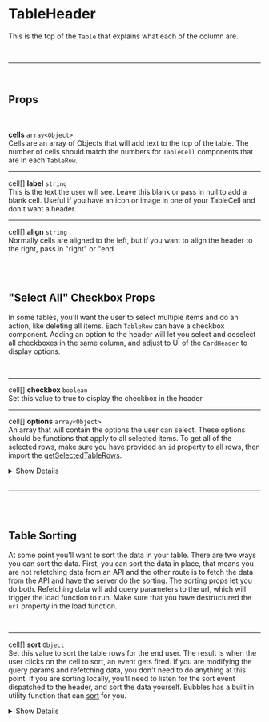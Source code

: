 # TableHeader

This is the top of the `Table` that explains what each of the column are.

<br>

---

<br>

## Props

<br>

**cells** `array<Object>`<br>
Cells are an array of Objects that will add text to the top of the table. The number of cells should match the numbers for `TableCell` components that are in each `TableRow`.

---

cell[].**label** `string`<br>
This is the text the user will see. Leave this blank or pass in null to add a blank cell. Useful if you have an icon or image in one of your TableCell and don't want a header.

---

cell[].**align** `string`<br>
Normally cells are aligned to the left, but if you want to align the header to the right, pass in "right" or "end

<br>
<br>

## "Select All" Checkbox Props

In some tables, you'll want the user to select multiple items and do an action, like deleting all items. Each `TableRow` can have a checkbox component. Adding an option to the header will let you select and deselect all checkboxes in the same column, and adjust to UI of the `CardHeader` to display options.

<br>

---

cell[].**checkbox** `boolean`<br>
Set this value to true to display the checkbox in the header

---

cell[].**options** `array<Object>`<br>
An array that will contain the options the user can select. These options should be functions that apply to all selected items. To get all of the selected rows, make sure you have provided an `id` property to all rows, then import the [getSelectedTableRows](/get-selected-table-rows).

<details>
<summary>Show Details</summary>

|                                                                                                                                         |
| :-------------------------------------------------------------------------------------------------------------------------------------- |
| option[].**label** `string`<br> The text the user sees for the option                                                                   |
| option[].**value** `string`<br> The value that will be added for the url query param                                                    |
| option[].**caption** `string`<br> More details to give about the option                                                                 |
| option[].**img** `string`<br> An image that will be displayed on the left of the text                                                   |
| option[].**icon** `string`<br> An icon to display on the right. Defaults to an arrow. You can remove this by setting this value to null |
| option[].**onselect** `function`<br> A function that can be run if this option is selected                                              |

</details><br>

---

<br>
<br>

## Table Sorting

At some point you'll want to sort the data in your table. There are two ways you can sort the data. First, you can sort the data in place, that means you are not refetching data from an API and the other route is to fetch the data from the API and have the server do the sorting. The sorting props let you do both. Refetching data will add query parameters to the url, which will trigger the load function to run. Make sure that you have destructured the `url` property in the load function.

<br>

---

cell[].**sort** `Object`<br>
Set this value to sort the table rows for the end user. The result is when the user clicks on the cell to sort, an event gets fired. If you are modifying the query params and refetching data, you don't need to do anything at this point. If you are sorting locally, you'll need to listen for the sort event dispatched to the header, and sort the data yourself. Bubbles has a built in utility function that can [sort](/sort) for you.

<details>
<summary>Show Details</summary>

|                                                                                                                                        |
| :------------------------------------------------------------------------------------------------------------------------------------- |
| cell.sort.**id** `string`<br> The prop name you want to search for. If the prop is nested, use dot notation like "hello.world"         |
| cell.sort.**order** `string`<br> The default order for the displayed arrow. Defaults to "ascending" but you can change to "descending" |
| cell.sort.**query** `boolean`<br> Set to true if you want the sort to add query params to refetch the API                              |
| cell.sort.**key** `string`<br> The key for the query param. Will default to the ID                                                     |
| cell.sort.**value** `string`<br> The value for the query param, will default to the `order`                                            |

<br>

```js
import { TableHeader, sort } from "bubbles-ui";

$: data = [] //This is the data for your table

<TableHeader
  on:sort={(event) => (data = sort(data, event.detail.sort_by, event.detail.order))} //Will sort the data locally without refetching
  cells={[
    { label: "Name", sort: { id: "name", query: true, key: "name" } }, //Will add a query param, with custom key
    { label: "Weight", sort: { id: "size.weight" } }, //The sort function will sort by numbers and find the value nested on obj.size.weight
  ]}
/>;
```

</details><br>
